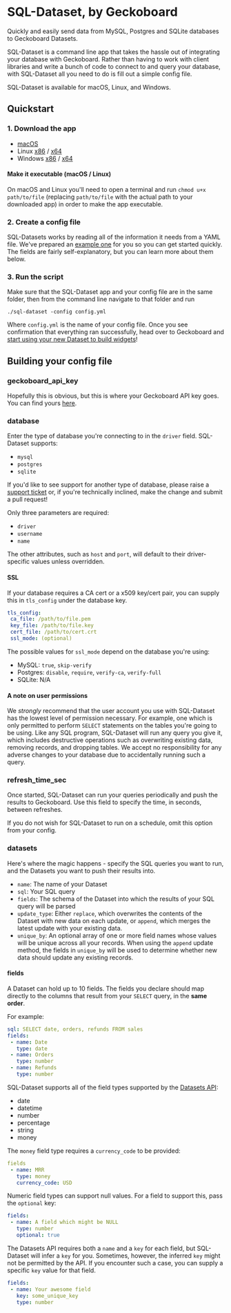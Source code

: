 # SQL-Dataset, by Geckoboard

Quickly and easily send data from MySQL, Postgres and SQLite databases to Geckoboard Datasets.

SQL-Dataset is a command line app that takes the hassle out of integrating your database with Geckoboard. Rather than having to work with client libraries and write a bunch of code to connect to and query your database, with SQL-Dataset all you need to do is fill out a simple config file.

SQL-Dataset is available for macOS, Linux, and Windows. 

## Quickstart

### 1. Download the app

* [macOS](https://github.com/geckoboard/sql-dataset/releases/download/v0.1.0/sql-dataset-darwin-10.10-amd64)
* Linux [x86](https://github.com/geckoboard/sql-dataset/releases/download/v0.1.0/sql-dataset-linux-386) / [x64](https://github.com/geckoboard/sql-dataset/releases/download/v0.1.0/sql-dataset-linux-amd64)
* Windows [x86](https://github.com/geckoboard/sql-dataset/releases/download/v0.1.0/sql-dataset-windows-8.0-386.exe) / [x64](https://github.com/geckoboard/sql-dataset/releases/download/v0.1.0/sql-dataset-windows-8.0-amd64.exe)

#### Make it executable (macOS / Linux)

On macOS and Linux you'll need to open a terminal and run `chmod u+x path/to/file` (replacing `path/to/file` with the actual path to your downloaded app) in order to make the app executable.

### 2. Create a config file

SQL-Datasets works by reading all of the information it needs from a YAML file. We've prepared an [example one](docs/example.yml) for you so you can get started quickly. The fields are fairly self-explanatory, but you can learn more about them below.

### 3. Run the script

Make sure that the SQL-Dataset app and your config file are in the same folder, then from the command line navigate to that folder and run

```
./sql-dataset -config config.yml
```

Where `config.yml` is the name of your config file. Once you see confirmation that everything ran successfully, head over to Geckoboard and [start using your new Dataset to build widgets](https://support.geckoboard.com/hc/en-us/articles/223190488-Guide-to-using-datasets)!

## Building your config file

### geckoboard_api_key

Hopefully this is obvious, but this is where your Geckoboard API key goes. You can find yours [here](https://app.geckoboard.com/account/details).

### database

Enter the type of database you're connecting to in the `driver` field. SQL-Dataset supports:

- `mysql`
- `postgres`
- `sqlite`

If you'd like to see support for another type of database, please raise a [support ticket](https://support.geckoboard.com/hc/en-us/requests/new?ticket_form_id=39437) or, if you're technically inclined, make the change and submit a pull request!

Only three parameters are required:

- `driver`
- `username`
- `name`

The other attributes, such as `host` and `port`, will default to their driver-specific values unless overridden.

#### SSL

If your database requires a CA cert or a x509 key/cert pair, you can supply this in `tls_config` under the database key.

```yaml
tls_config:
 ca_file: /path/to/file.pem
 key_file: /path/to/file.key 
 cert_file: /path/to/cert.crt
 ssl_mode: (optional)
```

The possible values for `ssl_mode` depend on the database you're using:

- MySQL: `true`, `skip-verify`
- Postgres: `disable`, `require`, `verify-ca`, `verify-full`
- SQLite: N/A

#### A note on user permissions

We _strongly_ recommend that the user account you use with SQL-Dataset has the lowest level of permission necessary. For example, one which is only permitted to perform `SELECT` statements on the tables you're going to be using. Like any SQL program, SQL-Dataset will run any query you give it, which includes destructive operations such as overwriting existing data, removing records, and dropping tables. We accept no responsibility for any adverse changes to your database due to accidentally running such a query.

### refresh_time_sec

Once started, SQL-Dataset can run your queries periodically and push the results to Geckoboard. Use this field to specify the time, in seconds, between refreshes.

If you do not wish for SQL-Dataset to run on a schedule, omit this option from your config.

### datasets

Here's where the magic happens - specify the SQL queries you want to run, and the Datasets you want to push their results into.

 - `name`: The name of your Dataset
 - `sql`: Your SQL query
 - `fields`: The schema of the Dataset into which the results of your SQL query will be parsed
 - `update_type`: Either `replace`, which overwrites the contents of the Dataset with new data on each update, or `append`, which merges the latest update with your existing data.
  - `unique_by`: An optional array of one or more field names whose values will be unique across all your records. When using the `append` update method, the fields in `unique_by` will be used to determine whether new data should update any existing records.

#### fields

A Dataset can hold up to 10 fields. The fields you declare should map directly to the columns that result from your `SELECT` query, in the **same order**.

For example:

```yaml
sql: SELECT date, orders, refunds FROM sales
fields:
 - name: Date
   type: date
 - name: Orders
   type: number
 - name: Refunds
   type: number
```

SQL-Dataset supports all of the field types supported by the [Datasets API](https://developer.geckoboard.com):

- date
- datetime
- number
- percentage
- string
- money

The `money` field type requires a `currency_code` to be provided:

```yaml
fields
 - name: MRR
   type: money
   currency_code: USD
```

Numeric field types can support null values. For a field to support this, pass the `optional` key:

```yaml
fields:
 - name: A field which might be NULL
   type: number
   optional: true
```

The Datasets API requires both a `name` and a `key` for each field, but SQL-Dataset will infer a `key` for you. Sometimes, however, the inferred `key` might not be permitted by the API. If you encounter such a case, you can supply a specific `key` value for that field.

```yaml
fields:
 - name: Your awesome field
   key: some_unique_key
   type: number
```
